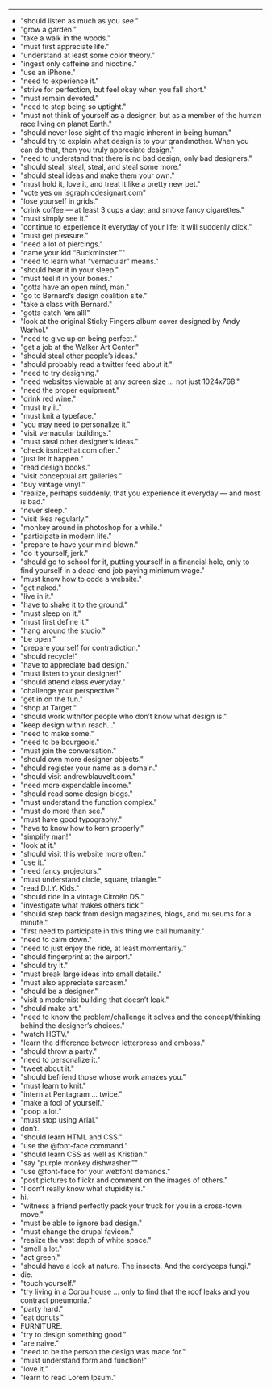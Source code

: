 --- 
- "should listen as much as you see."
- "grow a garden."
- "take a walk in the woods."
- "must first appreciate life."
- "understand at least some color theory."
- "ingest only caffeine and nicotine."
- "use an iPhone."
- "need to experience it."
- "strive for perfection, but feel okay when you fall short."
- "must remain devoted."
- "need to stop being so uptight."
- "must not think of yourself as a designer, but as a member of the human race living on planet Earth."
- "should never lose sight of the magic inherent in being human."
- "should try to explain what design is to your grandmother. When you can do that, then you truly appreciate design."
- "need to understand that there is no bad design, only bad designers."
- "should steal, steal, steal, and steal some more."
- "should steal ideas and make them your own."
- "must hold it, love it, and treat it like a pretty new pet."
- "vote yes on isgraphicdesignart.com"
- "lose yourself in grids."
- "drink coffee — at least 3 cups a day; and smoke fancy cigarettes."
- "must simply see it."
- "continue to experience it everyday of your life; it will suddenly click."
- "must get pleasure."
- "need a lot of piercings."
- "name your kid “Buckminster.”"
- "need to learn what “vernacular” means."
- "should hear it in your sleep."
- "must feel it in your bones."
- "gotta have an open mind, man."
- "go to Bernard’s design coalition site."
- "take a class with Bernard."
- "gotta catch ‘em all!"
- "look at the original Sticky Fingers album cover designed by Andy Warhol."
- "need to give up on being perfect."
- "get a job at the Walker Art Center."
- "should steal other people’s ideas."
- "should probably read a twitter feed about it."
- "need to try designing."
- "need websites viewable at any screen size … not just 1024x768."
- "need the proper equipment."
- "drink red wine."
- "must try it."
- "must knit a typeface."
- "you may need to personalize it."
- "visit vernacular buildings."
- "must steal other designer’s ideas."
- "check itsnicethat.com often."
- "just let it happen."
- "read design books."
- "visit conceptual art galleries."
- "buy vintage vinyl."
- "realize, perhaps suddenly, that you experience it everyday — and most is bad."
- "never sleep."
- "visit Ikea regularly."
- "monkey around in photoshop for a while."
- "participate in modern life."
- "prepare to have your mind blown."
- "do it yourself, jerk."
- "should go to school for it, putting yourself in a financial hole, only to find yourself in a dead-end job paying minimum wage."
- "must know how to code a website."
- "get naked."
- "live in it."
- "have to shake it to the ground."
- "must sleep on it."
- "must first define it."
- "hang around the studio."
- "be open."
- "prepare yourself for contradiction."
- "should recycle!"
- "have to appreciate bad design."
- "must listen to your designer!"
- "should attend class everyday."
- "challenge your perspective."
- "get in on the fun."
- "shop at Target."
- "should work with/for people who don’t know what design is."
- "keep design within reach…"
- "need to make some."
- "need to be bourgeois."
- "must join the conversation."
- "should own more designer objects."
- "should register your name as a domain."
- "should visit andrewblauvelt.com."
- "need more expendable income."
- "should read some design blogs."
- "must understand the function complex."
- "must do more than see."
- "must have good typography."
- "have to know how to kern properly."
- "simplify man!"
- "look at it."
- "should visit this website more often."
- "use it."
- "need fancy projectors."
- "must understand circle, square, triangle."
- "read D.I.Y. Kids."
- "should ride in a vintage Citroën DS."
- "investigate what makes others tick."
- "should step back from design magazines, blogs, and museums for a minute."
- "first need to participate in this thing we call humanity."
- "need to calm down."
- "need to just enjoy the ride, at least momentarily."
- "should fingerprint at the airport."
- "should try it."
- "must break large ideas into small details."
- "must also appreciate sarcasm."
- "should be a designer."
- "visit a modernist building that doesn’t leak."
- "should make art."
- "need to know the problem/challenge it solves and the concept/thinking behind the designer’s choices."
- "watch HGTV."
- "learn the difference between letterpress and emboss."
- "should throw a party."
- "need to personalize it."
- "tweet about it."
- "should befriend those whose work amazes you."
- "must learn to knit."
- "intern at Pentagram … twice."
- "make a fool of yourself."
- "poop a lot."
- "must stop using Arial."
- don’t.
- "should learn HTML and CSS."
- "use the @font-face command."
- "should learn CSS as well as Kristian."
- "say “purple monkey dishwasher.”"
- "use @font-face for your webfont demands."
- "post pictures to flickr and comment on the images of others."
- "I don’t really know what stupidity is."
- hi.
- "witness a friend perfectly pack your truck for you in a cross-town move."
- "must be able to ignore bad design."
- "must change the drupal favicon."
- "realize the vast depth of white space."
- "smell a lot."
- "act green."
- "should have a look at nature. The insects. And the cordyceps fungi."
- die.
- "touch yourself."
- "try living in a Corbu house … only to find that the roof leaks and you contract pneumonia."
- "party hard."
- "eat donuts."
- FURNITURE.
- "try to design something good."
- "are naive."
- "need to be the person the design was made for."
- "must understand form and function!"
- "love it."
- "learn to read Lorem Ipsum."
